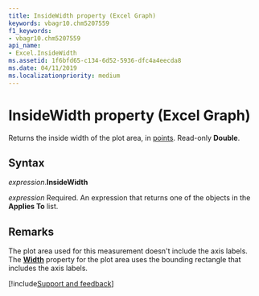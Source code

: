 ```yaml
---
title: InsideWidth property (Excel Graph)
keywords: vbagr10.chm5207559
f1_keywords:
- vbagr10.chm5207559
api_name:
- Excel.InsideWidth
ms.assetid: 1f6bfd65-c134-6d52-5936-dfc4a4eecda8
ms.date: 04/11/2019
ms.localizationpriority: medium
---
```



# InsideWidth property (Excel Graph)

Returns the inside width of the plot area, in [points](../language/glossary/vbe-glossary.md#point). Read-only **Double**.

## Syntax

_expression_.**InsideWidth**

_expression_ Required. An expression that returns one of the objects in the **Applies To** list.

## Remarks

The plot area used for this measurement doesn't include the axis labels. The **[Width](excel.width.md)** property for the plot area uses the bounding rectangle that includes the axis labels.

[!include[Support and feedback](~/includes/feedback-boilerplate.md)]